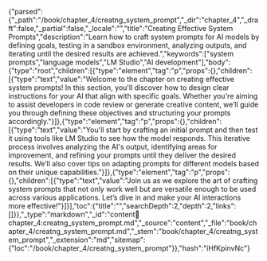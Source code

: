 {"parsed":{"_path":"/book/chapter_4/creatng_system_prompt","_dir":"chapter_4","_draft":false,"_partial":false,"_locale":"","title":"Creating Effective System Prompts","description":"Learn how to craft system prompts for AI models by defining goals, testing in a sandbox environment, analyzing outputs, and iterating until the desired results are achieved.","keywords":["system prompts","language models","LM Studio","AI development"],"body":{"type":"root","children":[{"type":"element","tag":"p","props":{},"children":[{"type":"text","value":"Welcome to the chapter on creating effective system prompts! In this section, you'll discover how to design clear instructions for your AI that align with specific goals. Whether you're aiming to assist developers in code review or generate creative content, we’ll guide you through defining these objectives and structuring your prompts accordingly."}]},{"type":"element","tag":"p","props":{},"children":[{"type":"text","value":"You'll start by crafting an initial prompt and then test it using tools like LM Studio to see how the model responds. This iterative process involves analyzing the AI's output, identifying areas for improvement, and refining your prompts until they deliver the desired results. We’ll also cover tips on adapting prompts for different models based on their unique capabilities."}]},{"type":"element","tag":"p","props":{},"children":[{"type":"text","value":"Join us as we explore the art of crafting system prompts that not only work well but are versatile enough to be used across various applications. Let’s dive in and make your AI interactions more effective!"}]}],"toc":{"title":"","searchDepth":2,"depth":2,"links":[]}},"_type":"markdown","_id":"content:book:chapter_4:creatng_system_prompt.md","_source":"content","_file":"book/chapter_4/creatng_system_prompt.md","_stem":"book/chapter_4/creatng_system_prompt","_extension":"md","sitemap":{"loc":"/book/chapter_4/creatng_system_prompt"}},"hash":"iHfKpinvNc"}